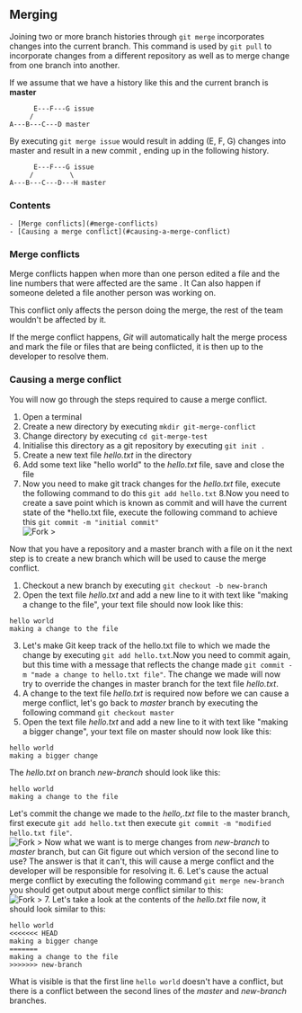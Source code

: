 <!--PROPS
{
    "estTime": 30
}
-->
## Merging
Joining two or more branch histories through `git merge` incorporates changes into the current branch. This command is 
used by `git pull` to incorporate changes from a different repository as well as to merge change from one branch into 
another.

If we assume that we have a history like this and the current branch is **master** 
```
      E---F---G issue
     /
A---B---C---D master
```
By executing `git merge issue` would result in adding (E, F, G) changes into master and result in a new commit
, ending up in the following history.
```
      E---F---G issue
     /         \  
A---B---C---D---H master
```

<!--TOC_START-->
### Contents
	- [Merge conflicts](#merge-conflicts)
	- [Causing a merge conflict](#causing-a-merge-conflict)

<!--TOC_END-->
### Merge conflicts
Merge conflicts happen when more than one person edited a file and the line numbers that were affected are the same
. It Can also happen if someone deleted a file another person was working on.

This conflict only affects the person doing the merge, the rest of the team wouldn't be affected by it.

If the merge conflict happens, *Git* will automatically halt the merge process and mark the file or files that are
 being conflicted, it is then up to the developer to resolve them.
 
### Causing a merge conflict
You will now go through the steps required to cause a merge conflict.

1. Open a terminal
2. Create a new directory by executing `mkdir git-merge-conflict`
3. Change directory by executing `cd git-merge-test`
4. Initialise this directory as a git repository by executing `git init .`
5. Create a new text file *hello.txt* in the directory
6. Add some text like "hello world" to the *hello.txt* file, save and close the file
7. Now you need to make git track changes for the *hello.txt* file, execute the following command to do this `git add
 hello.txt`
8.Now you need to create a save point which is known as commit and will have the current state of the *hello.txt file, execute the following command to achieve this `git commit -m "initial commit"` </br>
![Fork >](https://imgur.com/cm8Oky3.png)

Now that you have a repository and a master branch with a file on it the next step is to create a new branch which
 will be used to cause the merge conflict.
 
1. Checkout a new branch by executing `git checkout -b new-branch`
2. Open the text file *hello.txt* and add a new line to it with text like "making a change to the file", your text
 file should now look like this:
```
hello world
making a change to the file
```
3. Let's make Git keep track of the hello.txt file to which we made the change by executing `git add hello.txt`.Now you
 need to commit again, but this time with a message that reflects the change made `git commit -m "made a change to
  hello.txt file"`. The change we made will now try to override the changes in master branch for the text file *hello.txt*.
4. A change to the text file *hello.txt* is required now before we can cause a merge conflict, let's go back to
 *master* branch by executing the following command `git checkout master`
5. Open the text file *hello.txt* and add a new line to it with text like "making a bigger change", your
 text file on master should now look like this:
```
hello world
making a bigger change
```
The *hello.txt* on branch *new-branch* should look like this:
```
hello world
making a change to the file
```
Let's commit the change we made to the *hello,.txt* file to the master branch, first execute `git add hello.txt` then
 execute `git commit -m "modified hello.txt file"`. </br>
![Fork >](https://imgur.com/y6GoKCn.png) 
Now what we want is to merge changes from *new-branch* to *master* branch, but can Git figure out which version of
 the second line to use? The answer is that it can't, this will cause a merge conflict and the developer will be responsible for resolving it.
6. Let's cause the actual merge conflict by executing the following command `git merge new-branch` you should get
 output about merge conflict similar to this:</br>
![Fork >](https://imgur.com/yFzxuUD.png)
7. Let's take a look at the contents of the *hello.txt* file now, it should look similar to this:
```
hello world
<<<<<<< HEAD
making a bigger change
=======
making a change to the file
>>>>>>> new-branch
```
What is visible is that the first line `hello world` doesn't have a conflict, but there is a conflict between the
 second lines of the *master* and *new-branch* branches.
